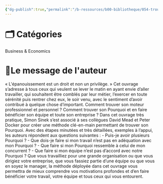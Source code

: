 ```yaml
---
{"dg-publish":true,"permalink":"/b-ressources/b00-bibliotheque/054-trouver-son-pourquoi-simon-sinek-peter-docker-david-mead/","title":"Trouver son pourquoi","tags":["📓Book"],"noteIcon":""}
---
```



# 🗂 Catégories 
Business & Economics

# 📍Le message de l'auteur
« L'épanouissement est un droit et non un privilège. » Cet ouvrage s’adresse à tous ceux qui veulent se lever le matin en ayant envie d’aller travailler, qui souhaitent être comblés par leur métier, l’exercer en toute sérénité puis rentrer chez eux, le soir venu, avec le sentiment d’avoir contribué à quelque chose d’important. Comment trouver son moteur professionnel et personnel ? Comment trouver son Pourquoi et en faire bénéficier son équipe et toute son entreprise ? Dans cet ouvrage très pratique, Simon Sinek s’est associé à ses collègues David Mead et Peter Docker pour créer une méthode clé-en-main permettant de trouver son Pourquoi. Avec des étapes minutées et très détaillées, exemples à l’appui, les auteurs répondent aux questions suivantes : - Puis-je avoir plusieurs Pourquoi ? - Que dois-je faire si mon travail n’est pas en adéquation avec mon Pourquoi ? - Que faire si mon Pourquoi ressemble à celui de mon concurrent ? - Que faire si mon équipe n’est pas d’accord avec notre Pourquoi ? Que vous travailliez pour une grande organisation ou que vous dirigiez votre entreprise, que vous fassiez partie d’une équipe ou que vous en soyez le manager, la méthode déployée dans cet ouvrage vous permettra de mieux comprendre vos motivations profondes et d’en faire bénéficier votre travail, votre équipe et tous ceux qui vous entourent.